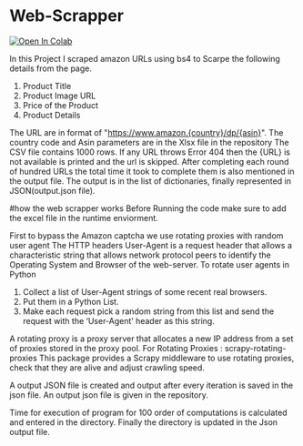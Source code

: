# Web-Scrapper
[![Open In Colab](https://colab.research.google.com/assets/colab-badge.svg)](https://colab.research.google.com/drive/1MjFmXBeGeZW9dPR9jY7-lnjK53btoGTs#scrollTo=6VL1-eCm9--O)

In this Project I scraped amazon URLs using bs4 to Scarpe the following details from the page.
1. Product Title
2. Product Image URL
3. Price of the Product
4. Product Details

The URL are in format of "https://www.amazon.{country}/dp/{asin}".
The country code and Asin parameters are in the Xlsx file in the repository
The CSV file contains 1000 rows. 
If any URL throws Error 404 then the {URL} is not available is printed  and the url is skipped.
After completing each round of hundred URLs the total time it 
took to complete them is also mentioned in the output file.
The output is in the list of dictionaries, finally represented in JSON(output.json file).

#how the web scrapper works
Before Running the code make sure to add the excel file in the runtime enviorment.

First to bypass the Amazon captcha we use rotating proxies with random user agent
The HTTP headers User-Agent is a request header that allows a characteristic string that allows network protocol peers to identify the Operating System and Browser of the web-server.
To rotate user agents in Python 

1. Collect a list of User-Agent strings of some recent real browsers.
2. Put them in a Python List.
3. Make each request pick a random string from this list and send the request with the ‘User-Agent’ header as this string.

A rotating proxy is a proxy server that allocates a new IP address from a set of proxies stored in the proxy pool.
For Rotating Proxies :
 scrapy-rotating-proxies
 This package provides a Scrapy middleware to use rotating proxies, check that they are alive and adjust crawling speed.

A output JSON file is created and output after every iteration is saved in the json file.
An output json file is given in the repository.

Time for execution of program for 100 order of computations is calculated and entered in the directory.
Finally the directory is updated in the Json output file.
